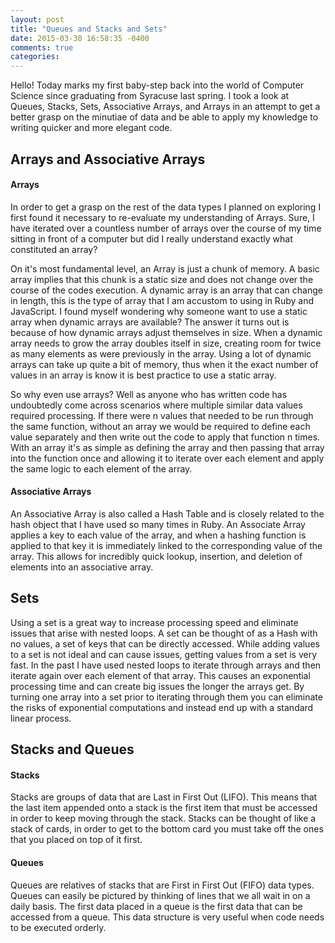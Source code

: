 ```yaml
---
layout: post
title: "Queues and Stacks and Sets"
date: 2015-03-30 16:58:35 -0400
comments: true
categories:
---
```


<p>Hello! Today marks my first baby-step back into the world of Computer Science since graduating from Syracuse last spring. I took a look at Queues, Stacks, Sets, Associative Arrays, and Arrays in an attempt to get a better grasp on the minutiae of data and be able to apply my knowledge to writing quicker and more elegant code.</p>

<h2>Arrays and Associative Arrays</h2>

<h4>Arrays</h4>

<p>In order to get a grasp on the rest of the data types I planned on exploring I first found it necessary to re-evaluate my understanding of Arrays. Sure, I have iterated over a countless number of arrays over the course of my time sitting in front of a computer but did I really understand exactly what constituted an array?</p>
<p>On it's most fundamental level, an Array is just a chunk of memory. A basic array implies that this chunk is a static size and does not change over the course of the codes execution. A dynamic array is an array that can change in length, this is the type of array that I am accustom to using in Ruby and JavaScript. I found myself wondering why someone want to use a static array when dynamic arrays are available? The answer it turns out is because of how dynamic arrays adjust themselves in size. When a dynamic array needs to grow the array doubles itself in size, creating room for twice as many elements as were previously in the array. Using a lot of dynamic arrays can take up quite a bit of memory, thus when it the exact number of values in an array is know it is best practice to use a static array.</p><p>So why even use arrays? Well as anyone who has written code has undoubtedly come across scenarios where multiple similar data values required processing. If there were n values that needed to be run through the same function, without an array we would be required to define each value separately and then write out the code to apply that function n times. With an array it's as simple as defining the array and then passing that array into the function once and allowing it to iterate over each element and apply the same logic to each element of the array.</p>

<h4>Associative Arrays</h4>

<p>An Associative Array is also called a Hash Table and is closely related to the hash object that I have used so many times in Ruby. An Associate Array applies a key to each value of the array, and when a hashing function is applied to that key it is immediately linked to the corresponding value of the array. This allows for incredibly quick lookup, insertion, and deletion of elements into an associative array.</p>

<h2>Sets</h2>

<p>Using a set is a great way to increase processing speed and eliminate issues that arise with nested loops. A set can be thought of as a Hash with no values, a set of keys that can be directly accessed. While adding values to a set is not ideal and can cause issues, getting values from a set is very fast. In the past I have used nested loops to iterate through arrays and then iterate again over each element of that array. This causes an exponential processing time and can create big issues the longer the arrays get. By turning one array into a set prior to iterating through them you can eliminate the risks of exponential computations and instead end up with a standard linear process.</p>

<h2>Stacks and Queues</h2>

<h4>Stacks</h4>

<p>Stacks are groups of data that are Last in First Out (LIFO). This means that the last item appended onto a stack is the first item that must be accessed in order to keep moving through the stack. Stacks can be thought of like a stack of cards, in order to get to the bottom card you must take off the ones that you placed on top of it first.</p>

<h4>Queues</h4>
<p>Queues are relatives of stacks that are First in First Out (FIFO) data types. Queues can easily be pictured by thinking of lines that we all wait in on a daily basis. The first data placed in a queue is the first data that can be accessed from a queue. This data structure is very useful when code needs to be executed orderly.</p>
